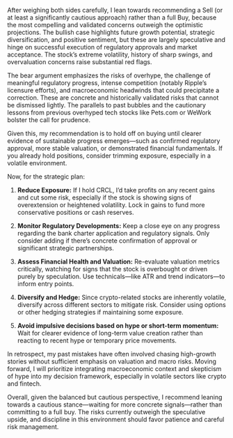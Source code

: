After weighing both sides carefully, I lean towards recommending a Sell (or at least a significantly cautious approach) rather than a full Buy, because the most compelling and validated concerns outweigh the optimistic projections. The bullish case highlights future growth potential, strategic diversification, and positive sentiment, but these are largely speculative and hinge on successful execution of regulatory approvals and market acceptance. The stock’s extreme volatility, history of sharp swings, and overvaluation concerns raise substantial red flags.

The bear argument emphasizes the risks of overhype, the challenge of meaningful regulatory progress, intense competition (notably Ripple’s licensure efforts), and macroeconomic headwinds that could precipitate a correction. These are concrete and historically validated risks that cannot be dismissed lightly. The parallels to past bubbles and the cautionary lessons from previous overhyped tech stocks like Pets.com or WeWork bolster the call for prudence.

Given this, my recommendation is to hold off on buying until clearer evidence of sustainable progress emerges—such as confirmed regulatory approval, more stable valuation, or demonstrated financial fundamentals. If you already hold positions, consider trimming exposure, especially in a volatile environment. 

Now, for the strategic plan:

1. **Reduce Exposure:** If I hold CRCL, I’d take profits on any recent gains and cut some risk, especially if the stock is showing signs of overextension or heightened volatility. Lock in gains to fund more conservative positions or cash reserves.

2. **Monitor Regulatory Developments:** Keep a close eye on any progress regarding the bank charter application and regulatory signals. Only consider adding if there’s concrete confirmation of approval or significant strategic partnerships.

3. **Assess Financial Health and Valuation:** Re-evaluate valuation metrics critically, watching for signs that the stock is overbought or driven purely by speculation. Use technicals—like ATR and trend indicators—to inform entry points.

4. **Diversify and Hedge:** Since crypto-related stocks are inherently volatile, diversify across different sectors to mitigate risk. Consider using options or other hedging strategies if maintaining some exposure.

5. **Avoid impulsive decisions based on hype or short-term momentum:** Wait for clearer evidence of long-term value creation rather than reacting to recent hype or temporary price movements.

In retrospect, my past mistakes have often involved chasing high-growth stories without sufficient emphasis on valuation and macro risks. Moving forward, I will prioritize integrating macroeconomic context and skepticism of hype into my decision framework, especially in volatile sectors like crypto and fintech.

Overall, given the balanced but cautious perspective, I recommend leaning towards a cautious stance—waiting for more concrete signals—rather than committing to a full buy. The risks currently outweigh the speculative upside, and discipline in this environment should favor patience and careful risk management.